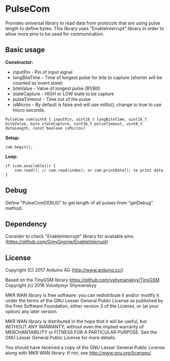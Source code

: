 # PulseCom
Provides universal library to read data from protocols that are using pulse length to define bytes. 
This library uses "EnableInterrupt" library in order to allow more pins to be used for communication.

## Basic usage

__Constructor:__
 *  inputPin      - Pin of input signal
 *  longBiteTime  - Time of longest pulse for bite to capture (shorter will be counted as invert state)
 *  biteValue     - Value of longest pulse (B1/B0)
 *  stateCapture  - HIGH or LOW state to be capture
 *  pulseTimeout  - Time out of the pulse
 *  isMicros      - By default is false and will use millis(), change to true to use micro seconds.
 
`
PulseCom com(uint8_t inputPin, uint16_t longBiteTime, uint16_t biteValue, byte stateCapture, uint16_t pulseTimeout, uint8_t dataLength, const boolean isMicros)
`

__Setup:__

`
com.begin();
`

__Loop:__

```
if (com.available()) {
    com.read(); // com.read(index); or com.printData(); to print data
}
```
## Debug

Define "PulseComDEBUG" to get length of all pulses from "getDebug" method.


## Dependency

Consider to check "EnableInterrupt" library for available pins.
(https://github.com/GreyGnome/EnableInterrupt)
 
## License

Copyright (C) 2017  Arduino AG (http://www.arduino.cc/)

Based on the TinyGSM library https://github.com/vshymanskyy/TinyGSM
Copyright (c) 2016 Volodymyr Shymanskyy

MKR WAN library is free software: you can redistribute it and/or modify
it under the terms of the GNU Lesser General Public License as published by
the Free Software Foundation, either version 3 of the License, or
(at your option) any later version.

MKR WAN library is distributed in the hope that it will be useful,
but WITHOUT ANY WARRANTY; without even the implied warranty of
MERCHANTABILITY or FITNESS FOR A PARTICULAR PURPOSE.  See the
GNU Lesser General Public License for more details.

You should have received a copy of the GNU Lesser General Public License
along with MKR WAN library.  If not, see <http://www.gnu.org/licenses/>.
